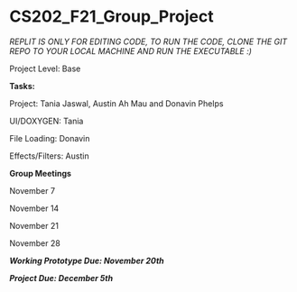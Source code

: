 # CS202_F21_Group_Project

*REPLIT IS ONLY FOR EDITING CODE, TO RUN THE CODE, CLONE THE GIT REPO TO YOUR LOCAL MACHINE AND RUN THE EXECUTABLE :)*

Project Level: Base

**Tasks:**

Project: Tania Jaswal, Austin Ah Mau and Donavin Phelps

UI/DOXYGEN: Tania

File Loading: Donavin

Effects/Filters: Austin

**Group Meetings**

November 7

November 14

November 21

November 28


***Working Prototype Due: November 20th***

***Project Due: December 5th***
